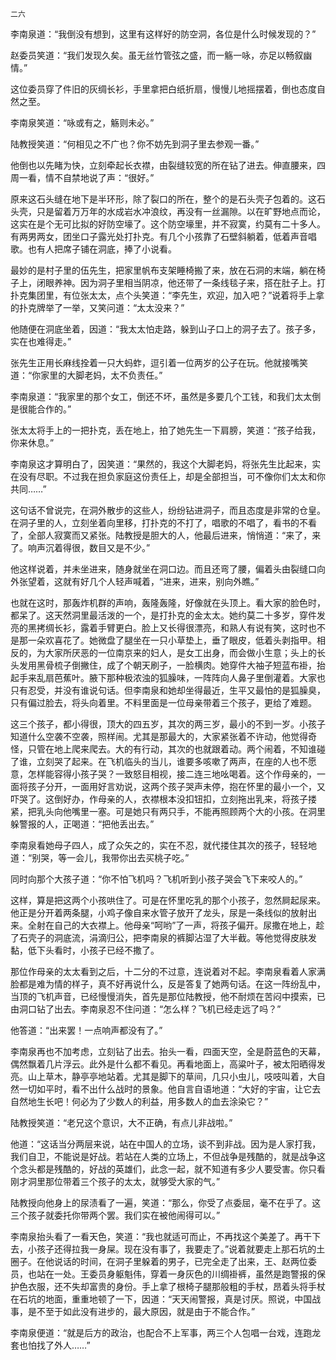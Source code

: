     二六 

   李南泉道：“我倒没有想到，这里有这样好的防空洞，各位是什么时候发现的？”

   赵委员笑道：“我们发现久矣。虽无丝竹管弦之盛，而一觞一咏，亦足以畅叙幽情。”

   这位委员穿了件旧的灰绸长衫，手里拿把白纸折扇，慢慢儿地摇摆着，倒也态度自然之至。

   李南泉笑道：“咏或有之，觞则未必。”

   陆教授笑道：“何相见之不广也？你不妨先到洞子里去参观一番。”

   他倒也以先睹为快，立刻牵起长衣襟，由裂缝较宽的所在钻了进去。伸直腰来，四周一看，情不自禁地说了声：“很好。”

   原来这石头缝在地下是半环形，除了裂口的所在，整个的是石头壳子包着的。这石头壳，只是留着万万年的水成岩水冲浪纹，再没有一丝漏隙。以在旷野地点而论，这实在是个无可比拟的好防空壕了。这个防空壕里，并不寂寞，约莫有二十多人。有两男两女，团坐口子露光处打扑克。有几个小孩靠了石壁斜躺着，低着声音唱歌。也有人把席子铺在洞底，捧了小说看。

   最妙的是村子里的伍先生，把家里帆布支架睡椅搬了来，放在石洞的末端，躺在椅子上，闭眼养神。因为洞子里相当阴凉，他还带了一条线毯子来，搭在肚子上。打扑克集团里，有位张太太，点个头笑道：“李先生，欢迎，加入吧？”说着将手上拿的扑克牌举了一举，又笑问道：“太太没来？”

   他随便在洞底坐着，因道：“我太太怕走路，躲到山子口上的洞子去了。孩子多，实在也难得走。”

   张先生正用长麻线拴着一只大蚂蚱，逗引着一位两岁的公子在玩。他就接嘴笑道：“你家里的大脚老妈，太不负责任。”

   李南泉道：“我家里的那个女工，倒还不坏，虽然是多要几个工钱，和我们太太倒是很能合作的。”

   张太太将手上的一把扑克，丢在地上，拍了她先生一下肩膀，笑道：“孩子给我，你来休息。”

   李南泉这才算明白了，因笑道：“果然的，我这个大脚老妈，将张先生比起来，实在没有尽职。不过我在担负家庭这份责任上，却是全部担当，可不像你们太太和你共同……”

   这句话不曾说完，在洞外散步的这些人，纷纷钻进洞子，而且态度是非常的仓皇。在洞子里的人，立刻坐着向里移，打扑克的不打了，唱歌的不唱了，看书的不看了，全部人寂寞而又紧张。陆教授是胆大的人，他最后进来，悄悄道：“来了，来了。响声沉着得很，数目又是不少。”

   他这样说着，并未坐进来，随身就坐在洞口边。而且还弯了腰，偏着头由裂缝口向外张望着，这就有好几个人轻声喊着，“进来，进来，别向外瞧。”

   也就在这时，那轰炸机群的声响，轰隆轰隆，好像就在头顶上。看大家的脸色时，都呆了。这天然洞里最活泼的一个，是打扑克的金太太。她约莫二十多岁，穿件发亮的黑拷绸长衫，露着手臂更白。脸上又长得很漂亮，和熟人有说有笑，这时也不是那一朵欢喜花了。她微盘了腿坐在一只小草垫上，垂了眼皮，低着头剥指甲。相反的，为大家所厌恶的一位南京来的妇人，是女工出身，而会做小生意；头上的长头发用黑骨梳子倒撇住，成了个朝天刷子，一脸横肉。她穿件大袖子短蓝布褂，抬起手来乱扇芭蕉叶。腋下那种极浓浊的狐臊味，一阵阵向人鼻子里倒灌着。大家也只有忍受，并没有谁说句话。但李南泉和她却坐得最近，生平又最怕的是狐臊臭，只有偏过脸去，将头向着里。不料里面是一位母亲带着三个孩子，更给了难题。

   这三个孩子，都小得很，顶大的四五岁，其次的两三岁，最小的不到一岁。小孩子知道什么空袭不空袭，照样闹。尤其是那最大的，大家紧张着不许动，他觉得奇怪，只管在地上爬来爬去。大的有行动，其次的也就跟着动。两个闹着，不知谁碰了谁，立刻哭了起来。在飞机临头的当儿，谁要多咳嗽了两声，在座的人也不愿意，怎样能容得小孩子哭？一致怒目相视，接二连三地吆喝着。这个作母亲的，一面将孩子分开，一面用好言劝说，这两个孩子哭声未停，抱在怀里的最小一个，又吓哭了。这倒好办，作母亲的人，衣襟根本没扣钮扣，立刻拖出乳来，将孩子搂紧，把乳头向他嘴里一塞。可是她只有两只手，不能再照顾两个大的小孩。在洞里躲警报的人，正喝道：“把他丢出去。”

   李南泉看她母子四人，成了众矢之的，实在不忍，就代搂住其次的孩子，轻轻地道：“别哭，等一会儿，我带你出去买桃子吃。”

   同时向那个大孩子道：“你不怕飞机吗？飞机听到小孩子哭会飞下来咬人的。”

   这样，算是把这两个小孩哄住了。可是在怀里吃乳的那个小孩子，忽然屙起尿来。他正是分开着两条腿，小鸡子像自来水管子放开了龙头，尿是一条线似的放射出来。全射在自己的大衣襟上。他母亲“呵哟”了一声，将孩子偏开。尿撒在地上，趁了石壳子的洞底流，涓滴归公，把李南泉的裤脚沾湿了大半截。等他觉得皮肤发黏，低下头看时，小孩子已经不撒了。

   那位作母亲的太太看到之后，十二分的不过意，连说着对不起。李南泉看着人家满脸都是难为情的样子，真不好再说什么，反是答复了她两句话。在这一阵纷乱中，当顶的飞机声音，已经慢慢消失，首先是那位陆教授，他不耐烦在苦闷中摸索，已由洞口钻了出去。李南泉忍不住问道：“怎么样？飞机已经走远了吗？”

   他答道：“出来罢！一点响声都没有了。”

   李南泉再也不加考虑，立刻钻了出去。抬头一看，四面天空，全是蔚蓝色的天幕，偶然飘着几片浮云。此外是什么都不看见。再看地面上，高粱叶子，被太阳晒得发亮。山上草木，静亭亭地站着。尤其是脚下的草间，几只小虫儿，吱吱叫着，大自然一切如平时，看不出什么战时的景象。他自言自语地道：“大好的宇宙，让它去自然地生长吧！何必为了少数人的利益，用多数人的血去涂染它？”

   陆教授笑道：“老兄这个意识，大不正确，有点儿非战啦。”

   他道：“这话当分两层来说，站在中国人的立场，谈不到非战。因为是人家打我，我们自卫，不能说是好战。若站在人类的立场上，不但战争是残酷的，就是战争这个念头都是残酷的，好战的英雄们，此念一起，就不知道有多少人要受害。你只看刚才洞里那位带着三个孩子的太太，就够受大家的气。”

   陆教授向他身上的尿渍看了一遍，笑道：“那么，你受了点委屈，毫不在乎了。这三个孩子就委托你带两个罢。我们实在被他闹得可以。”

   李南泉抬头看了一看天色，笑道：“我也就适可而止，不再找这个美差了。再干下去，小孩子还得拉我一身屎。现在没有事了，我要走了。”说着就要走上那石坑的土圈子。在他说话的时间，在洞子里躲着的男子，已完全走了出来，王、赵两位委员，也站在一处。王委员身躯魁伟，穿着一身灰色的川绸褂裤，虽然是跑警报的保护色衣服，还不失却富贵的身份。手上拿了根椅子腿那般粗的手杖，昂着头将手杖在石坑的地面，重重地顿了一下，因道：“天天闹警报，真是讨厌。照说，中国战事，是不至于如此没有进步的，最大原因，就是由于不能合作。”

   李南泉便道：“就是后方的政治，也配合不上军事，两三个人包唱一台戏，连跑龙套也怕找了外人……”

